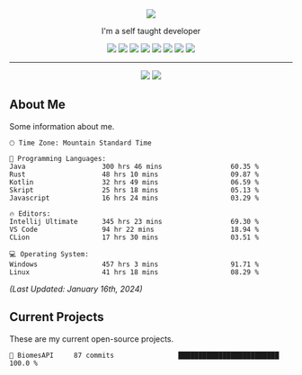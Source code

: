 <div align="center">
    <img src="https://readme-typing-svg.demolab.com?font=Fira+Code&duration=4500&pause=1000&center=true&random=false&width=380&lines=Hi%2C+I'm+Outspending">
    <p>I'm a self taught developer</p>
    <div>
        <img src="https://img.shields.io/badge/C%23-239120?style=for-the-badge&logo=c-sharp&logoColor=white">
        <img src="https://img.shields.io/badge/Python-3776AB?style=for-the-badge&logo=python&logoColor=white">
        <img src="https://img.shields.io/badge/TypeScript-007ACC?style=for-the-badge&logo=typescript&logoColor=white">
        <img src="https://img.shields.io/badge/Java-ED8B00?style=for-the-badge&logo=openjdk&logoColor=white">
        <img src="https://img.shields.io/badge/Rust-000000?style=for-the-badge&logo=rust&logoColor=white">
        <img src="https://img.shields.io/badge/React-20232A?style=for-the-badge&logo=react&logoColor=61DAFB">
        <img src="https://img.shields.io/badge/Tailwind_CSS-38B2AC?style=for-the-badge&logo=tailwind-css&logoColor=white">
        <img src="https://img.shields.io/badge/.NET-5C2D91?style=for-the-badge&logo=.net&logoColor=white">
    </div>
</div>

---

<div align="center">
    <img src="https://wakatime.com/badge/user/9efd7ad9-64d9-4fa4-82b5-aa02239fcbf9.svg">
    <img src="http://img.shields.io/badge/Profile%20Views-1311-blue">
</div>

## About Me
Some information about me.
```text
🕑︎ Time Zone: Mountain Standard Time

💬 Programming Languages: 
Java                   300 hrs 46 mins                 60.35 % 
Rust                   48 hrs 10 mins                  09.87 % 
Kotlin                 32 hrs 49 mins                  06.59 % 
Skript                 25 hrs 18 mins                  05.13 % 
Javascript             16 hrs 24 mins                  03.29 % 

🔥 Editors: 
Intellij Ultimate      345 hrs 23 mins                 69.30 % 
VS Code                94 hr 22 mins                   18.94 % 
CLion                  17 hrs 30 mins                  03.51 %

💻 Operating System: 
Windows                457 hrs 3 mins                  91.71 % 
Linux                  41 hrs 18 mins                  08.29 % 
```

*(Last Updated: January 16th, 2024)*
## Current Projects
These are my current open-source projects.
```text
🧐 BiomesAPI     87 commits                █████████████████████████   100.0 % 
```
